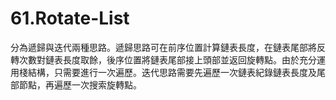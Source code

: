 # 61.Rotate-List

分為遞歸與迭代兩種思路。遞歸思路可在前序位置計算鏈表長度，在鏈表尾部將反轉次數對鏈表長度取餘，後序位置將鏈表尾部接上頭部並返回旋轉點。由於充分運用棧結構，只需要進行一次遍歷。迭代思路需要先遍歷一次鏈表紀錄鏈表長度及尾部節點，再遍歷一次搜索旋轉點。
